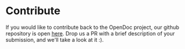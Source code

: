 # Contribute 

If you would like to contribute back to the OpenDoc project, our github repository is open [here](https://github.com/opendocsg/opendoc-theme). Drop us a PR with a brief description of your submission, and we'll take a look at it :).